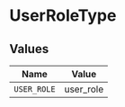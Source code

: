 # UserRoleType


## Values

| Name        | Value       |
| ----------- | ----------- |
| `USER_ROLE` | user_role   |